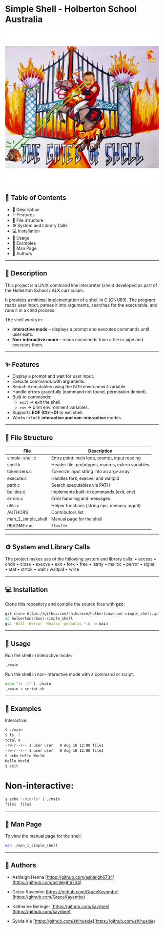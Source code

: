 # Simple Shell - Holberton School Australia
![Simple Shell](./shell.jpeg)
## 📖 Table of Contents

- 📝 Description  
- ✨ Features  
- 📂 File Structure  
- ⚙️ System and Library Calls  
- 💻 Installation  
- 🚀 Usage  
- 🎯 Examples  
- 📖 Man Page  
- 👥 Authors  

---

## 📝 Description
This project is a UNIX command line interpreter (shell) developed as part of the Holberton School / ALX curriculum.  

It provides a minimal implementation of a shell in C (GNU89). The program reads user input, parses it into arguments, searches for the executable, and runs it in a child process.

The shell works in:  
- **Interactive mode** – displays a prompt and executes commands until user exits.  
- **Non-interactive mode** – reads commands from a file or pipe and executes them.  

---

## ✨ Features
- Display a prompt and wait for user input.  
- Execute commands with arguments.  
- Search executables using the `PATH` environment variable.  
- Handle errors gracefully (command not found, permission denied).  
- Built-in commands:  
  - `exit` → exit the shell.  
  - `env` → print environment variables.  
- Supports **EOF (Ctrl+D)** to exit shell.  
- Works in both **interactive and non-interactive** modes.  

---

## 📂 File Structure

| File | Description                                      |
|-----------|---------------------------------------------|
|simple-shell.c     |Entry point: main loop, prompt, input reading
|shell.h	|Header file: prototypes, macros, extern variables
|tokenizers.c	|Tokenize input string into an argv array
|execute.c	|Handles fork, execve, and waitpid
|path.c	    |Search executables via PATH
|builtins.c	|Implements built-in commands (exit, env)
|errors.c	|Error handling and messages
|utils.c	|Helper functions (string ops, memory mgmt)
|AUTHORS	|Contributors list
|man_1_simple_shell	|Manual page for the shell
|README.md|	This file

---

## ⚙️ System and Library Calls

The project makes use of the following system and library calls:
	•	access
	•	chdir
	•	close
	•	execve
	•	exit
	•	fork
	•	free
	•	isatty
	•	malloc
	•	perror
	•	signal
	•	stat
	•	strtok
	•	wait / waitpid
	•	write

---

## 💻 Installation

Clone this repository and compile the source files with **gcc**:
```bash
git clone https://github.com/shihuaxie/holbertonschool-simple_shell.git
cd holbertonschool-simple_shell
gcc -Wall -Werror -Wextra -pedantic *.c -o main
```

---

## 🚀 Usage

Run the shell in interactive mode:
```bash
./main
```
Run the shell in non-interactive mode with a command or script:
```bash
echo "ls -l" | ./main
./main < script.sh
```

---

## 🎯 Examples

Interactive:
```bash
$ ./main
$ ls -l
total 8
-rw-r--r-- 1 user user   0 Aug 18 12:00 file1
-rw-r--r-- 1 user user   0 Aug 18 12:00 file2
$ echo Hello World
Hello World
$ exit
```
# Non-interactive:
```bash
$ echo "/bin/ls" | ./main
file1  file2
```

---

## 📖 Man Page

To view the manual page for the shell:
```bash
man ./man_1_simple_shell
```

---

## 👥 Authors
- Ashleigh Henna [https://github.com/ashleigh6734](https://github.com/ashleigh6734)

- Grâce Kayembe [https://github.com/GraceKayembe](https://github.com/GraceKayembe)

- Katherine Beringer [https://github.com/kayrbee](https://github.com/kayrbee)

- Sylvia Xie [https://github.com/shihuaxie](https://github.com/shihuaxie)

